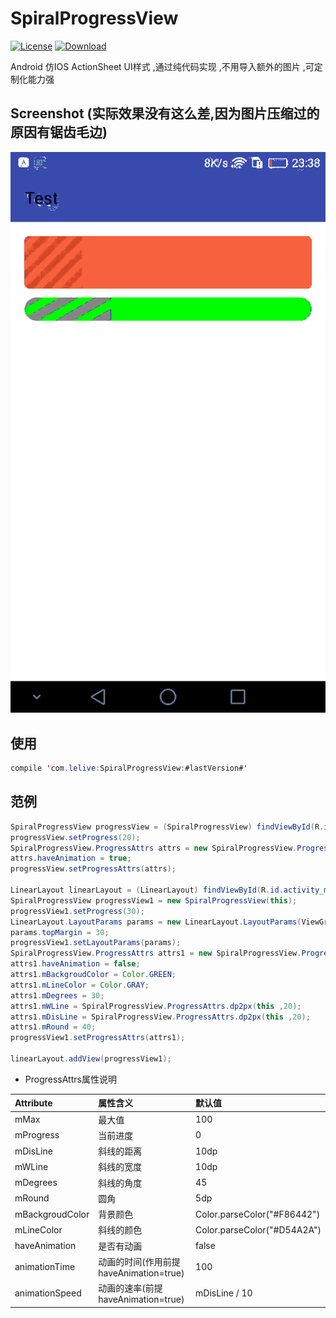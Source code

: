 # SpiralProgressView

[![License](https://img.shields.io/badge/license-Apache%202-green.svg)](https://www.apache.org/licenses/LICENSE-2.0)
[![Download](https://api.bintray.com/packages/xinle/maven/SpiralProgressView/images/download.svg) ](https://bintray.com/xinle/maven/SpiralProgressView/_latestVersion)

Android 仿IOS ActionSheet UI样式 ,通过纯代码实现 ,不用导入额外的图片 ,可定制化能力强

## Screenshot  (实际效果没有这么差,因为图片压缩过的原因有锯齿毛边)

![](https://github.com/xinle/SpiralProgressView/blob/master/Screenshot/screenshot.gif)

## 使用

```java
compile 'com.lelive:SpiralProgressView:#lastVersion#'
```

## 范例

```java
SpiralProgressView progressView = (SpiralProgressView) findViewById(R.id.spiral_progress);
progressView.setProgress(20);
SpiralProgressView.ProgressAttrs attrs = new SpiralProgressView.ProgressAttrs(this);
attrs.haveAnimation = true;
progressView.setProgressAttrs(attrs);

LinearLayout linearLayout = (LinearLayout) findViewById(R.id.activity_main);
SpiralProgressView progressView1 = new SpiralProgressView(this);
progressView1.setProgress(30);
LinearLayout.LayoutParams params = new LinearLayout.LayoutParams(ViewGroup.LayoutParams.MATCH_PARENT, 80);
params.topMargin = 30;
progressView1.setLayoutParams(params);
SpiralProgressView.ProgressAttrs attrs1 = new SpiralProgressView.ProgressAttrs(this);
attrs1.haveAnimation = false;
attrs1.mBackgroudColor = Color.GREEN;
attrs1.mLineColor = Color.GRAY;
attrs1.mDegrees = 30;
attrs1.mWLine = SpiralProgressView.ProgressAttrs.dp2px(this ,20);
attrs1.mDisLine = SpiralProgressView.ProgressAttrs.dp2px(this ,20);
attrs1.mRound = 40;
progressView1.setProgressAttrs(attrs1);

linearLayout.addView(progressView1);
```

- ProgressAttrs属性说明

| Attribute                  | 属性含义                                     | 默认值     |
|:---------------------------|:--------------------------------------------|:----------|
| mMax             | 最大值                                      | 100 |
| mProgress       |  当前进度                         | 0 |
| mDisLine         | 斜线的距离                             | 10dp |
| mWLine  | 斜线的宽度                               | 10dp |
| mDegrees   |  斜线的角度                              | 45 |
| mRound |    圆角                              | 5dp |
| mBackgroudColor   | 背景颜色                      | Color.parseColor("#F86442")|
| mLineColor          | 斜线的颜色                        |Color.parseColor("#D54A2A")   |
| haveAnimation       | 是否有动画                      | false    |
| animationTime   | 动画的时间(作用前提haveAnimation=true)                           | 100      |
| animationSpeed    | 动画的速率(前提haveAnimation=true)                         | mDisLine / 10      |
